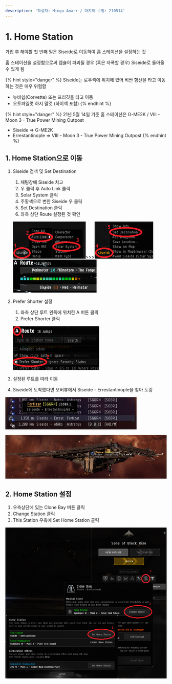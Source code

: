 ```yaml
---
description: '작성자: Mingu Amarr / 마지막 수정: 210514'
---
```


# 1. Home Station

가입 후 해야할 첫 번째 일은 Siseide로 이동하여 홈 스테이션을 설정하는 것

홈 스테이션을 설정함으로써 캡슐이 파괴될 경우 \(혹은 자폭할 경우\) Siseide로 돌아올 수 있게 됨

{% hint style="danger" %}
Siseide는 로우섹에 위치해 있어 비싼 함선을 타고 이동하는 것은 매우 위험함

* 뉴비쉽\(Corvette\) 또는 프리깃을 타고 이동
* 오토파일럿 하지 말것 \(하이섹 포함\)
{% endhint %}

{% hint style="danger" %}
21년 5월 14일 기준 홈 스테이션은 G-ME2K / VIII - Moon 3 - True Power Mining Outpost

* Siseide =&gt; G-ME2K
* Errestantinople =&gt; VIII - Moon 3 - True Power Mining Outpost
{% endhint %}

## 1. Home Station으로 이동

1. Siseide 검색 및 Set Destination

   1. 채팅창에 Siseide 치고
   2. 우 클릭 후 Auto Link 클릭
   3. Solar System 클릭
   4. 주황색으로 변한 Siseide 우 클릭
   5. Set Destination 클릭
   6. 좌측 상단 Route 설정된 것 확인

   ![](../.gitbook/assets/image%20%285%29.png)&gt;&gt;&gt;![](../.gitbook/assets/image%20%2857%29.png)![](../.gitbook/assets/image%20%2869%29.png)   

2. Prefer Shorter 설정

   1. 좌측 상단 루트 왼쪽에 위치한 A 버튼 클릭
   2. Prefer Shorter 클릭

   ![](../.gitbook/assets/image%20%2822%29.png) 

3. 설정된 루트를 따라 이동
4. Siseide에 도착했다면 오버뷰에서 Siseide - Errestantinople을 찾아 도킹

![](../.gitbook/assets/image%20%2861%29.png)

![](../.gitbook/assets/image%20%28100%29.png)

## 2. Home Station 설정

1. 우측상단에 있는 Clone Bay 버튼 클릭
2. Change Station 클릭
3. This Station 우측에 Set Home Station 클릭 

![](../.gitbook/assets/image%20%2877%29.png)

 

